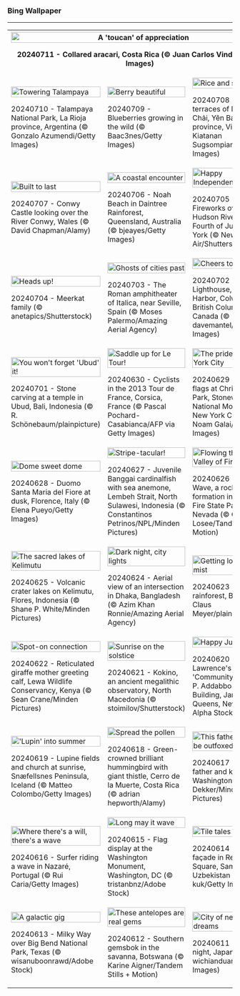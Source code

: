 <h3>
 Bing Wallpaper
</h3>
<hr/>
<table>
<tr>
<th colspan="3">
<img alt="A 'toucan' of appreciation" src="https://www.bing.com/th?id=OHR.CollaredAracari_EN-US4924599176_UHD.jpg&amp;rf=LaDigue_UHD.jpg&amp;pid=hp&amp;w=3840&amp;h=2160&amp;rs=1&amp;c=4" width="100%"/><p>20240711 - Collared aracari, Costa Rica (© Juan Carlos Vindas/Getty Images)</p></th>
</tr>
<tr>
<td><img alt="Towering Talampaya" src="https://www.bing.com/th?id=OHR.TalampayaNP_EN-US4761770918_UHD.jpg&amp;rf=LaDigue_UHD.jpg&amp;pid=hp&amp;w=3840&amp;h=2160&amp;rs=1&amp;c=4" width="100%"/><p>20240710 - Talampaya National Park, La Rioja province, Argentina (© Gonzalo Azumendi/Getty Images)</p></td>
<td><img alt="Berry beautiful" src="https://www.bing.com/th?id=OHR.NorwayBlueberries_EN-US4598733420_UHD.jpg&amp;rf=LaDigue_UHD.jpg&amp;pid=hp&amp;w=3840&amp;h=2160&amp;rs=1&amp;c=4" width="100%"/><p>20240709 - Blueberries growing in the wild (© Baac3nes/Getty Images)</p></td>
<td><img alt="Rice and shine" src="https://www.bing.com/th?id=OHR.YenBaiTerraces_EN-US4542290370_UHD.jpg&amp;rf=LaDigue_UHD.jpg&amp;pid=hp&amp;w=3840&amp;h=2160&amp;rs=1&amp;c=4" width="100%"/><p>20240708 - Rice terraces of Mù Cang Chải, Yên Bái province, Vietnam (© Kiatanan Sugsompian/Getty Images)</p></td>
</tr>
<tr>
<td><img alt="Built to last" src="https://www.bing.com/th?id=OHR.ConwyRiver_EN-US4472231451_UHD.jpg&amp;rf=LaDigue_UHD.jpg&amp;pid=hp&amp;w=3840&amp;h=2160&amp;rs=1&amp;c=4" width="100%"/><p>20240707 - Conwy Castle looking over the River Conwy, Wales (© David Chapman/Alamy)</p></td>
<td><img alt="A coastal encounter" src="https://www.bing.com/th?id=OHR.NoahBeach_EN-US4383778312_UHD.jpg&amp;rf=LaDigue_UHD.jpg&amp;pid=hp&amp;w=3840&amp;h=2160&amp;rs=1&amp;c=4" width="100%"/><p>20240706 - Noah Beach in Daintree Rainforest, Queensland, Australia (© bjeayes/Getty Images)</p></td>
<td><img alt="Happy Independence Day!" src="https://www.bing.com/th?id=OHR.HudsonFireworks_EN-US4304057228_UHD.jpg&amp;rf=LaDigue_UHD.jpg&amp;pid=hp&amp;w=3840&amp;h=2160&amp;rs=1&amp;c=4" width="100%"/><p>20240705 - Fireworks over the Hudson River on the Fourth of July, New York (© New York on Air/Shutterstock)</p></td>
</tr>
<tr>
<td><img alt="Heads up!" src="https://www.bing.com/th?id=OHR.MeerkatManor_EN-US4231814766_UHD.jpg&amp;rf=LaDigue_UHD.jpg&amp;pid=hp&amp;w=3840&amp;h=2160&amp;rs=1&amp;c=4" width="100%"/><p>20240704 - Meerkat family (© anetapics/Shutterstock)</p></td>
<td><img alt="Ghosts of cities past" src="https://www.bing.com/th?id=OHR.ItalicaRuins_EN-US4110786318_UHD.jpg&amp;rf=LaDigue_UHD.jpg&amp;pid=hp&amp;w=3840&amp;h=2160&amp;rs=1&amp;c=4" width="100%"/><p>20240703 - The Roman amphitheater of Italica, near Seville, Spain (© Moses Palermo/Amazing Aerial Agency)</p></td>
<td><img alt="Cheers to Canada!" src="https://www.bing.com/th?id=OHR.FisgardLighthouse_EN-US3880792118_UHD.jpg&amp;rf=LaDigue_UHD.jpg&amp;pid=hp&amp;w=3840&amp;h=2160&amp;rs=1&amp;c=4" width="100%"/><p>20240702 - Fisgard Lighthouse, Esquimalt Harbor, Colwood, British Columbia, Canada (© davemantel/Getty Images)</p></td>
</tr>
<tr>
<td><img alt="You won't forget 'Ubud' it!" src="https://www.bing.com/th?id=OHR.UbudBali_EN-US3541248173_UHD.jpg&amp;rf=LaDigue_UHD.jpg&amp;pid=hp&amp;w=3840&amp;h=2160&amp;rs=1&amp;c=4" width="100%"/><p>20240701 - Stone carving at a temple in Ubud, Bali, Indonesia (© R. Schönebaum/plainpicture)</p></td>
<td><img alt="Saddle up for Le Tour!" src="https://www.bing.com/th?id=OHR.TourCorsica_EN-US3437831281_UHD.jpg&amp;rf=LaDigue_UHD.jpg&amp;pid=hp&amp;w=3840&amp;h=2160&amp;rs=1&amp;c=4" width="100%"/><p>20240630 - Cyclists in the 2013 Tour de France, Corsica, France (© Pascal Pochard-Casabianca/AFP via Getty Images)</p></td>
<td><img alt="The pride of New York City" src="https://www.bing.com/th?id=OHR.ChristopherPark_EN-US9362447266_UHD.jpg&amp;rf=LaDigue_UHD.jpg&amp;pid=hp&amp;w=3840&amp;h=2160&amp;rs=1&amp;c=4" width="100%"/><p>20240629 - Pride flags at Christopher Park, Stonewall National Monument, New York City (© Noam Galai/Getty Images)</p></td>
</tr>
<tr><td><img alt="Dome sweet dome" src="https://www.bing.com/th?id=OHR.FlorenceDuomo_EN-US1448955167_UHD.jpg&amp;rf=LaDigue_UHD.jpg&amp;pid=hp&amp;w=3840&amp;h=2160&amp;rs=1&amp;c=4" width="100%"/><p>20240628 - Duomo Santa Maria del Fiore at dusk, Florence, Italy (© Elena Pueyo/Getty Images)</p></td><td><img alt="Stripe-tacular!" src="https://www.bing.com/th?id=OHR.CardinalfishAnemone_EN-US1278259894_UHD.jpg&amp;rf=LaDigue_UHD.jpg&amp;pid=hp&amp;w=3840&amp;h=2160&amp;rs=1&amp;c=4" width="100%"/><p>20240627 - Juvenile Banggai cardinalfish with sea anemone, Lembeh Strait, North Sulawesi, Indonesia (© Constantinos Petrinos/NPL/Minden Pictures)</p></td><td><img alt="Flowing through Valley of Fire" src="https://www.bing.com/th?id=OHR.FireWave_EN-US1154414797_UHD.jpg&amp;rf=LaDigue_UHD.jpg&amp;pid=hp&amp;w=3840&amp;h=2160&amp;rs=1&amp;c=4" width="100%"/><p>20240626 - Fire Wave, a rock formation in Valley of Fire State Park, Nevada (© Clint Losee/Tandem Stills + Motion)</p></td></tr><tr><td><img alt="The sacred lakes of Kelimutu" src="https://www.bing.com/th?id=OHR.FloresIsland_EN-US1042279828_UHD.jpg&amp;rf=LaDigue_UHD.jpg&amp;pid=hp&amp;w=3840&amp;h=2160&amp;rs=1&amp;c=4" width="100%"/><p>20240625 - Volcanic crater lakes on Kelimutu, Flores, Indonesia (© Shane P. White/Minden Pictures)</p></td><td><img alt="Dark night, city lights" src="https://www.bing.com/th?id=OHR.DhakaBangladesh_EN-US0835586345_UHD.jpg&amp;rf=LaDigue_UHD.jpg&amp;pid=hp&amp;w=3840&amp;h=2160&amp;rs=1&amp;c=4" width="100%"/><p>20240624 - Aerial view of an intersection in Dhaka, Bangladesh (© Azim Khan Ronnie/Amazing Aerial Agency)</p></td><td><img alt="Getting lost in the mist" src="https://www.bing.com/th?id=OHR.BrazilRainforest_EN-US0704211658_UHD.jpg&amp;rf=LaDigue_UHD.jpg&amp;pid=hp&amp;w=3840&amp;h=2160&amp;rs=1&amp;c=4" width="100%"/><p>20240623 - Amazon rainforest, Brazil (© Claus Meyer/plainpicture)</p></td></tr><tr><td><img alt="Spot-on connection" src="https://www.bing.com/th?id=OHR.LewaGiraffe_EN-US0571205457_UHD.jpg&amp;rf=LaDigue_UHD.jpg&amp;pid=hp&amp;w=3840&amp;h=2160&amp;rs=1&amp;c=4" width="100%"/><p>20240622 - Reticulated giraffe mother greeting calf, Lewa Wildlife Conservancy, Kenya (© Sean Crane/Minden Pictures)</p></td><td><img alt="Sunrise on the solstice" src="https://www.bing.com/th?id=OHR.KokinoMacedonia_EN-US0466604378_UHD.jpg&amp;rf=LaDigue_UHD.jpg&amp;pid=hp&amp;w=3840&amp;h=2160&amp;rs=1&amp;c=4" width="100%"/><p>20240621 - Kokino, an ancient megalithic observatory, North Macedonia (© stoimilov/Shutterstock)</p></td><td><img alt="Happy Juneteenth!" src="https://www.bing.com/th?id=OHR.LawrenceMosaic_EN-US0314379909_UHD.jpg&amp;rf=LaDigue_UHD.jpg&amp;pid=hp&amp;w=3840&amp;h=2160&amp;rs=1&amp;c=4" width="100%"/><p>20240620 - Jacob Lawrence's mosaic 'Community,' Joseph P. Addabbo Federal Building, Jamaica, Queens, New York (© Alpha Stock/Alamy)</p></td></tr><tr><td><img alt="'Lupin' into summer" src="https://www.bing.com/th?id=OHR.LupinIceland_EN-US0093427185_UHD.jpg&amp;rf=LaDigue_UHD.jpg&amp;pid=hp&amp;w=3840&amp;h=2160&amp;rs=1&amp;c=4" width="100%"/><p>20240619 - Lupine fields and church at sunrise, Snæfellsnes Peninsula, Iceland (© Matteo Colombo/Getty Images)</p></td><td><img alt="Spread the pollen" src="https://www.bing.com/th?id=OHR.HummingThistle_EN-US9897642087_UHD.jpg&amp;rf=LaDigue_UHD.jpg&amp;pid=hp&amp;w=3840&amp;h=2160&amp;rs=1&amp;c=4" width="100%"/><p>20240618 - Green-crowned brilliant hummingbird with giant thistle, Cerro de la Muerte, Costa Rica (© adrian hepworth/Alamy)</p></td><td><img alt="This father won't be outfoxed" src="https://www.bing.com/th?id=OHR.RedFoxDad_EN-US9773161483_UHD.jpg&amp;rf=LaDigue_UHD.jpg&amp;pid=hp&amp;w=3840&amp;h=2160&amp;rs=1&amp;c=4" width="100%"/><p>20240617 - Red fox father and kit, Washington (© Chase Dekker/Minden Pictures)</p></td></tr><tr><td><img alt="Where there's a will, there's a wave" src="https://www.bing.com/th?id=OHR.NazareWave_EN-US9510827848_UHD.jpg&amp;rf=LaDigue_UHD.jpg&amp;pid=hp&amp;w=3840&amp;h=2160&amp;rs=1&amp;c=4" width="100%"/><p>20240616 - Surfer riding a wave in Nazaré, Portugal (© Rui Caria/Getty Images)</p></td><td><img alt="Long may it wave" src="https://www.bing.com/th?id=OHR.FlagsDC_EN-US9363778856_UHD.jpg&amp;rf=LaDigue_UHD.jpg&amp;pid=hp&amp;w=3840&amp;h=2160&amp;rs=1&amp;c=4" width="100%"/><p>20240615 - Flag display at the Washington Monument, Washington, DC  (© tristanbnz/Adobe Stock)</p></td><td><img alt="Tile tales" src="https://www.bing.com/th?id=OHR.RegistanUzbekistan_EN-US7287760362_UHD.jpg&amp;rf=LaDigue_UHD.jpg&amp;pid=hp&amp;w=3840&amp;h=2160&amp;rs=1&amp;c=4" width="100%"/><p>20240614 - Mosaic façade in Registan Square, Samarkand, Uzbekistan (© da-kuk/Getty Images)</p></td></tr><tr><td><img alt="A galactic gig" src="https://www.bing.com/th?id=OHR.BigBendMilkyWay_EN-US7213876995_UHD.jpg&amp;rf=LaDigue_UHD.jpg&amp;pid=hp&amp;w=3840&amp;h=2160&amp;rs=1&amp;c=4" width="100%"/><p>20240613 - Milky Way over Big Bend National Park, Texas (© wisanuboonrawd/Adobe Stock)</p></td><td><img alt="These antelopes are real gems" src="https://www.bing.com/th?id=OHR.GemsbokBotswana_EN-US7126985499_UHD.jpg&amp;rf=LaDigue_UHD.jpg&amp;pid=hp&amp;w=3840&amp;h=2160&amp;rs=1&amp;c=4" width="100%"/><p>20240612 - Southern gemsbok in the savanna, Botswana (© Karine Aigner/Tandem Stills + Motion)</p></td><td><img alt="City of neon dreams" src="https://www.bing.com/th?id=OHR.OsakaNight_EN-US7022302235_UHD.jpg&amp;rf=LaDigue_UHD.jpg&amp;pid=hp&amp;w=3840&amp;h=2160&amp;rs=1&amp;c=4" width="100%"/><p>20240611 - Osaka at night, Japan (© wichianduangsri/Getty Images)</p></td></tr></table>
